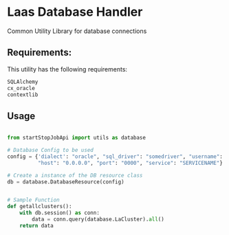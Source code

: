 # Laas Database Handler

Common Utility Library for database connections 

## Requirements: 

This utility has the following requirements:


```bash
SQLAlchemy
cx_oracle
contextlib
```

## Usage

```python

from startStopJobApi import utils as database

# Database Config to be used
config = {'dialect': "oracle", "sql_driver": "somedriver", "username": "some_username", "password": "somepassword",
          "host": "0.0.0.0", "port": "0000", "service": "SERVICENAME"}

# Create a instance of the DB resource class
db = database.DatabaseResource(config)


# Sample Function
def getallclusters():
    with db.session() as conn:
        data = conn.query(database.LaCluster).all()
    return data

```